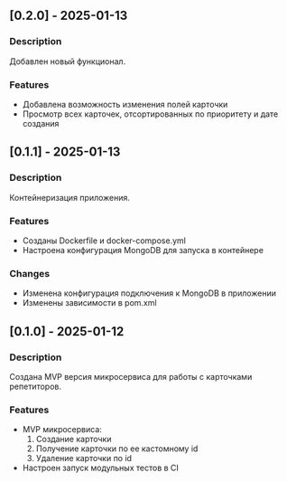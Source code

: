 ## [0.2.0] - 2025-01-13
### Description
Добавлен новый функционал.
### Features
- Добавлена возможность изменения полей карточки
- Просмотр всех карточек, отсортированных по приоритету и дате создания

## [0.1.1] - 2025-01-13

### Description
Контейнеризация приложения.
### Features
- Созданы Dockerfile и docker-compose.yml
- Настроена конфигурация MongoDB для запуска в контейнере
### Changes
- Изменена конфигурация подключения к MongoDB в приложении
- Изменены зависимости в pom.xml

## [0.1.0] - 2025-01-12 

### Description
Создана MVP версия микросервиса для работы с карточками репетиторов.
### Features
- MVP микросервиса:
  1. Создание карточки
  2. Получение карточки по ее кастомному id
  3. Удаление карточки по id
- Настроен запуск модульных тестов в CI

